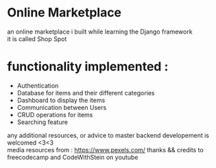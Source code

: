 # Online Marketplace

an online marketplace i built while learning the Django framework <br>
it is called Shop Spot
# functionality implemented : 
- Authentication
- Database for items and their different categories
- Dashboard to display the items
- Communication between Users
- CRUD operations for items
- Searching feature

any additional resources, or advice to master backend developement is welcomed <3<3 <br>
media resources from : https://www.pexels.com/
thanks && credits to freecodecamp and CodeWithStein on youtube

